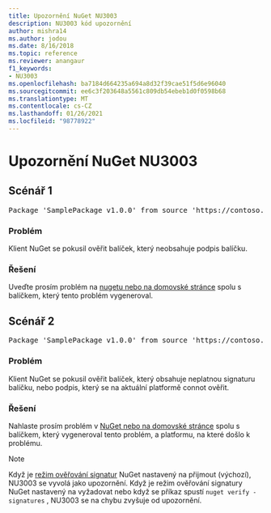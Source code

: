 ```yaml
---
title: Upozornění NuGet NU3003
description: NU3003 kód upozornění
author: mishra14
ms.author: jodou
ms.date: 8/16/2018
ms.topic: reference
ms.reviewer: anangaur
f1_keywords:
- NU3003
ms.openlocfilehash: ba7184d664235a694a8d32f39cae51f5d6e96040
ms.sourcegitcommit: ee6c3f203648a5561c809db54ebeb1d0f0598b68
ms.translationtype: MT
ms.contentlocale: cs-CZ
ms.lasthandoff: 01/26/2021
ms.locfileid: "98778922"
---
```

# <a name="nuget-warning-nu3003"></a>Upozornění NuGet NU3003

## <a name="scenario-1"></a>Scénář 1

<pre>Package 'SamplePackage v1.0.0' from source 'https://contoso.com/index.json': The package is not signed. Unable to verify signature from an unsigned package.</pre>

### <a name="issue"></a>Problém

Klient NuGet se pokusil ověřit balíček, který neobsahuje podpis balíčku.


### <a name="solution"></a>Řešení

Uveďte prosím problém na [nugetu nebo na domovské stránce](https://github.com/NuGet/Home/issues) spolu s balíčkem, který tento problém vygeneroval.



## <a name="scenario-2"></a>Scénář 2

<pre>Package 'SamplePackage v1.0.0' from source 'https://contoso.com/index.json': The package signature is invalid or cannot be verified on this platform.</pre>

### <a name="issue"></a>Problém

Klient NuGet se pokusil ověřit balíček, který obsahuje neplatnou signaturu balíčku, nebo podpis, který se na aktuální platformě connot ověřit.


### <a name="solution"></a>Řešení

Nahlaste prosím problém v [NuGet nebo na domovské stránce](https://github.com/NuGet/Home/issues) spolu s balíčkem, který vygeneroval tento problém, a platformu, na které došlo k problému.

> [!Note]
> Když je [režim ověřování signatur](../../consume-packages/installing-signed-packages.md#configure-package-signature-requirements) NuGet nastavený na přijmout (výchozí), NU3003 se vyvolá jako upozornění. Když je režim ověřování signatury NuGet nastavený na vyžadovat nebo když se příkaz spustí `nuget verify -signatures` , NU3003 se na chybu zvyšuje od upozornění. 

